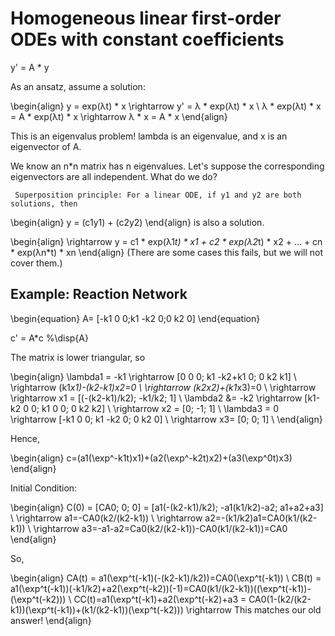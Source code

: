 # Homogeneous linear first-order ODEs with constant coefficients

y' = A * y


As an ansatz, assume a solution: 

\begin{align}
y = exp(λt) * x \rightarrow y' = λ * exp(λt) * x  \\
λ * exp(λt) * x = A * exp(λt) * x \rightarrow λ * x = A * x
\end{align}

This is an eigenvalus problem! lambda is an eigenvalue, and x is an eigenvector of A.


We know an n*n matrix has n eigenvalues. Let's suppose the corresponding eigenvectors are all independent. What do we do?

     Superposition principle: For a linear ODE, if y1 and y2 are both solutions, then 

\begin{align}
y = (c1y1) + (c2y2) 
\end{align}
is also a solution. 

\begin{align}
\rightarrow y = c1 * exp(λ1*t) * x1 + c2 * exp(λ2*t) * x2 + ... + cn * exp(λn*t) * xn
\end{align}
(There are some cases this fails, but we will not cover them.)



## Example: Reaction Network

\begin{equation}
A= [-k1 0 0;k1 -k2 0;0 k2 0]
\end{equation}

c' = A*c
%\disp{A}


The matrix is lower triangular, so

\begin{align}
\lambda1 = -k1 \rightarrow  [0 0 0; k1 -k2+k1 0; 0 k2 k1] \\
\rightarrow (k1*x1)-(k2-k1)*x2=0 \\
\rightarrow (k2*x2)+(k1*x3)=0 \\
\rightarrow \rightarrow x1 = [(-(k2-k1)/k2); -k1/k2; 1] \\
\lambda2 &= -k2 \rightarrow  [k1-k2 0 0; k1 0 0; 0 k2 k2]  \\
\rightarrow x2 = [0; -1; 1]  \\
\lambda3 = 0 \rightarrow  [-k1 0 0; k1 -k2 0; 0 k2 0] \\
\rightarrow x3= [0; 0; 1] \\
\end{align}

Hence,

\begin{align}
c=(a1(\exp^-k1t)x1)+(a2(\exp^-k2t)x2)+(a3(\exp^0t)x3)
\end{align}

Initial Condition:

\begin{align}
C(0) = [CA0; 0; 0] = [a1(-(k2-k1)/k2); -a1(k1/k2)-a2; a1+a2+a3] \\
\rightarrow a1=-CA0(k2/(k2-k1)) \\
\rightarrow a2=-(k1/k2)a1=CA0(k1/(k2-k1)) \\
\rightarrow a3=-a1-a2=Ca0(k2/(k2-k1))-CA0(k1/(k2-k1))=CA0
\end{align}

So,

\begin{align}
CA(t) = a1(\exp^t(-k1)(-(k2-k1)/k2))=CA0(\exp^t(-k1)) \\
CB(t) = a1(\exp^t(-k1))(-k1/k2)+a2(\exp^t(-k2))(-1)=CA0(k1/(k2-k1))((\exp^t(-k1))-(\exp^t(-k2))) \\
CC(t)=a1(\exp^t(-k1)+a2(\exp^t(-k2)+a3 = CA0(1-(k2/(k2-k1))(\exp^t(-k1))+(k1/(k2-k1))(\exp^t(-k2))) \rightarrow This matches our old answer!
\end{align}